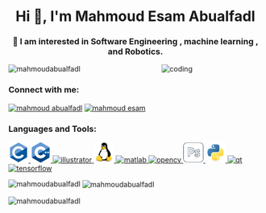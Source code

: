<h1 align="center">Hi 👋, I'm Mahmoud Esam Abualfadl</h1>
<h3 align="center">👀 I am interested in Software Engineering , machine learning , and Robotics.</h3>

<img align="right" alt="coding" width="200" src="https://media.tenor.com/5ry-200hErMAAAAM/hacker-hacker-man.gif">



<p align="left"> <img src="https://komarev.com/ghpvc/?username=mahmoudabualfadl&label=Profile%20views&color=0e75b6&style=flat" alt="mahmoudabualfadl" /> </p>

<h3 align="left">Connect with me:</h3>
<p align="left">
<a href="https://linkedin.com/in/mahmoud abualfadl" target="blank"><img align="center" src="https://raw.githubusercontent.com/rahuldkjain/github-profile-readme-generator/master/src/images/icons/Social/linked-in-alt.svg" alt="mahmoud abualfadl" height="30" width="40" /></a>
<a href="https://fb.com/mahmoud esam" target="blank"><img align="center" src="https://raw.githubusercontent.com/rahuldkjain/github-profile-readme-generator/master/src/images/icons/Social/facebook.svg" alt="mahmoud esam" height="30" width="40" /></a>
</p>

<h3 align="left">Languages and Tools:</h3>
<p align="left"> <a href="https://www.cprogramming.com/" target="_blank" rel="noreferrer"> <img src="https://raw.githubusercontent.com/devicons/devicon/master/icons/c/c-original.svg" alt="c" width="40" height="40"/> </a> <a href="https://www.w3schools.com/cpp/" target="_blank" rel="noreferrer"> <img src="https://raw.githubusercontent.com/devicons/devicon/master/icons/cplusplus/cplusplus-original.svg" alt="cplusplus" width="40" height="40"/> </a> <a href="https://www.adobe.com/in/products/illustrator.html" target="_blank" rel="noreferrer"> <img src="https://www.vectorlogo.zone/logos/adobe_illustrator/adobe_illustrator-icon.svg" alt="illustrator" width="40" height="40"/> </a> <a href="https://www.linux.org/" target="_blank" rel="noreferrer"> <img src="https://raw.githubusercontent.com/devicons/devicon/master/icons/linux/linux-original.svg" alt="linux" width="40" height="40"/> </a> <a href="https://www.mathworks.com/" target="_blank" rel="noreferrer"> <img src="https://upload.wikimedia.org/wikipedia/commons/2/21/Matlab_Logo.png" alt="matlab" width="40" height="40"/> </a> <a href="https://opencv.org/" target="_blank" rel="noreferrer"> <img src="https://www.vectorlogo.zone/logos/opencv/opencv-icon.svg" alt="opencv" width="40" height="40"/> </a> <a href="https://www.photoshop.com/en" target="_blank" rel="noreferrer"> <img src="https://raw.githubusercontent.com/devicons/devicon/master/icons/photoshop/photoshop-line.svg" alt="photoshop" width="40" height="40"/> </a> <a href="https://www.python.org" target="_blank" rel="noreferrer"> <img src="https://raw.githubusercontent.com/devicons/devicon/master/icons/python/python-original.svg" alt="python" width="40" height="40"/> </a> <a href="https://www.qt.io/" target="_blank" rel="noreferrer"> <img src="https://upload.wikimedia.org/wikipedia/commons/0/0b/Qt_logo_2016.svg" alt="qt" width="40" height="40"/> </a> <a href="https://www.tensorflow.org" target="_blank" rel="noreferrer"> <img src="https://www.vectorlogo.zone/logos/tensorflow/tensorflow-icon.svg" alt="tensorflow" width="40" height="40"/> </a> </p>

<p><img align="left" src="https://github-readme-stats.vercel.app/api/top-langs?username=mahmoudabualfadl&show_icons=true&locale=en&layout=compact" alt="mahmoudabualfadl" /></p>

<p>&nbsp;<img align="center" src="https://github-readme-stats.vercel.app/api?username=mahmoudabualfadl&show_icons=true&locale=en" alt="mahmoudabualfadl" /></p>

<p><img align="center" src="https://github-readme-streak-stats.herokuapp.com/?user=mahmoudabualfadl&" alt="mahmoudabualfadl" /></p>

